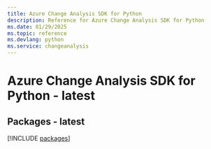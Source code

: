 ```yaml
---
title: Azure Change Analysis SDK for Python
description: Reference for Azure Change Analysis SDK for Python
ms.date: 01/29/2025
ms.topic: reference
ms.devlang: python
ms.service: changeanalysis
---
```

# Azure Change Analysis SDK for Python - latest
## Packages - latest
[!INCLUDE [packages](change-analysis-index.md)]